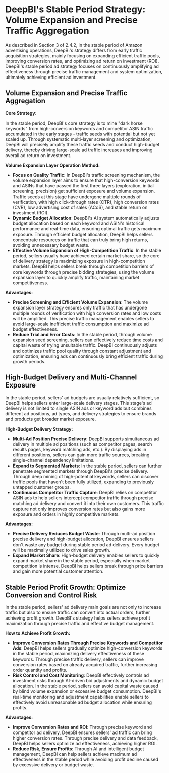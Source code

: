 # DeepBI's Stable Period Strategy: Volume Expansion and Precise Traffic Aggregation

As described in Section 3 of 2.4.2, in the stable period of Amazon advertising operations, DeepBI's strategy differs from early traffic acquisition strategies, mainly focusing on expanding efficient traffic pools, improving conversion rates, and optimizing ad return on investment (ROI). DeepBI's stable period ad strategy focuses on continuously amplifying ad effectiveness through precise traffic management and system optimization, ultimately achieving efficient ad investment.

## Volume Expansion and Precise Traffic Aggregation

**Core Strategy:**

In the stable period, DeepBI's core strategy is to mine "dark horse keywords" from high-conversion keywords and competitor ASIN traffic accumulated in the early stages - traffic seeds with potential but not yet scaled up. Through systematic multi-layer screening and optimization, DeepBI will precisely amplify these traffic seeds and conduct high-budget delivery, thereby driving large-scale ad traffic increases and improving overall ad return on investment.

**Volume Expansion Layer Operation Method:**

- **Focus on Quality Traffic**: In DeepBI's traffic screening mechanism, the volume expansion layer aims to ensure that high-conversion keywords and ASINs that have passed the first three layers (exploration, initial screening, precision) get sufficient exposure and volume expansion. Traffic seeds at this stage have undergone multiple rounds of verification, with high click-through rates (CTR), high conversion rates (CVR), low advertising cost of sales (ACoS), and stable return on investment (ROI).
- **Dynamic Budget Allocation**: DeepBI's AI system automatically adjusts budget allocation based on each keyword and ASIN's historical performance and real-time data, ensuring optimal traffic gets maximum exposure. Through efficient budget allocation, DeepBI helps sellers concentrate resources on traffic that can truly bring high returns, avoiding unnecessary budget waste.
- **Effective Volume Expansion of High-Competition Traffic**: In the stable period, sellers usually have achieved certain market share, so the core of delivery strategy is maximizing exposure in high-competition markets. DeepBI helps sellers break through competition barriers of core keywords through precise bidding strategies, using the volume expansion layer to quickly amplify traffic, maintaining market competitiveness.

**Advantages:**

- **Precise Screening and Efficient Volume Expansion**: The volume expansion layer strategy ensures only traffic that has undergone multiple rounds of verification with high conversion rates and low costs will be amplified. This precise traffic management enables sellers to avoid large-scale inefficient traffic consumption and maximize ad budget effectiveness.
- **Reduce Trial and Error Costs**: In the stable period, through volume expansion seed screening, sellers can effectively reduce time costs and capital waste of trying unsuitable traffic. DeepBI continuously adjusts and optimizes traffic pool quality through constant adjustment and optimization, ensuring ads can continuously bring efficient traffic during growth periods.

## High-Budget Delivery and Multi-Channel Exposure

In the stable period, sellers' ad budgets are usually relatively sufficient, so DeepBI helps sellers enter large-scale delivery stages. This stage's ad delivery is not limited to single ASIN ads or keyword ads but combines different ad positions, ad types, and delivery strategies to ensure brands and products get broader market exposure.

**High-Budget Delivery Strategy:**

- **Multi-Ad Position Precise Delivery**: DeepBI supports simultaneous ad delivery in multiple ad positions (such as competitor pages, search results pages, keyword matching ads, etc.). By displaying ads in different positions, sellers can gain more traffic sources, breaking single-channel dependency limitations.
- **Expand to Segmented Markets**: In the stable period, sellers can further penetrate segmented markets through DeepBI's precise delivery. Through deep mining of high-potential keywords, sellers can discover traffic pools that haven't been fully utilized, expanding to previously untapped customer groups.
- **Continuous Competitor Traffic Capture**: DeepBI relies on competitor ASIN ads to help sellers intercept competitor traffic through precise matching ad delivery and convert it into their own customers. This traffic capture not only improves conversion rates but also gains more exposure and orders in highly competitive markets.

**Advantages:**

- **Precise Delivery Reduces Budget Waste**: Through multi-ad position precise delivery and high-budget allocation, DeepBI ensures sellers don't waste any budget during stable period ad delivery. Every budget will be maximally utilized to drive sales growth.
- **Expand Market Share**: High-budget delivery enables sellers to quickly expand market share in the stable period, especially when market competition is intense. DeepBI helps sellers break through price barriers and gain more potential customer attention.

## Stable Period Profit Growth: Optimize Conversion and Control Risk

In the stable period, sellers' ad delivery main goals are not only to increase traffic but also to ensure traffic can convert into actual orders, further achieving profit growth. DeepBI's strategy helps sellers achieve profit maximization through precise traffic and effective budget management.

**How to Achieve Profit Growth:**

- **Improve Conversion Rates Through Precise Keywords and Competitor Ads**: DeepBI helps sellers gradually optimize high-conversion keywords in the stable period, maximizing delivery effectiveness of these keywords. Through precise traffic delivery, sellers can improve conversion rates based on already acquired traffic, further increasing order quantity and profits.
- **Risk Control and Cost Monitoring**: DeepBI effectively controls ad investment risks through AI-driven bid adjustments and dynamic budget allocation. In the stable period, sellers can avoid capital waste caused by blind volume expansion or excessive budget consumption. DeepBI's real-time monitoring and adjustment capabilities enable sellers to effectively avoid unreasonable ad budget allocation while ensuring profits.

**Advantages:**

- **Improve Conversion Rates and ROI**: Through precise keyword and competitor ad delivery, DeepBI ensures sellers' ad traffic can bring higher conversion rates. Through precise delivery and data feedback, DeepBI helps sellers optimize ad effectiveness, achieving higher ROI.
- **Reduce Risk, Ensure Profits**: Through AI and intelligent budget management, DeepBI can help sellers achieve maximum ad effectiveness in the stable period while avoiding profit decline caused by excessive delivery or budget waste.
